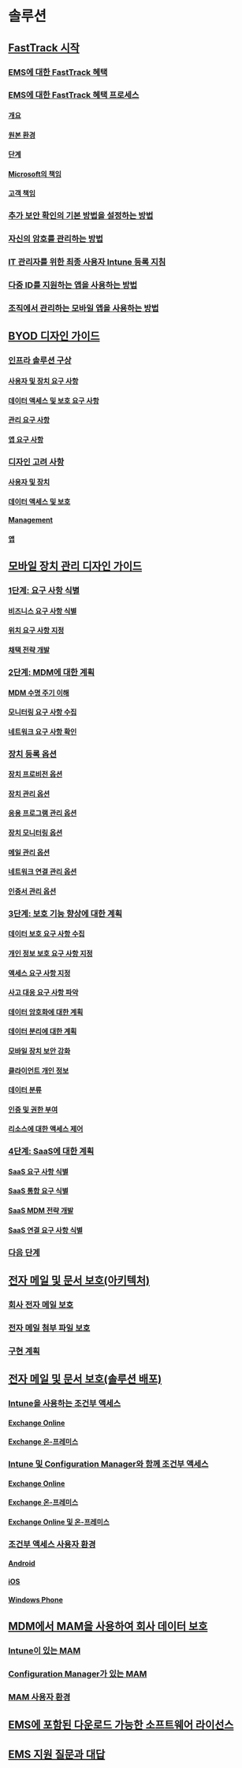 # 솔루션
## [FastTrack 시작](enterprise-mobility-fasttrack-program.md)
### [EMS에 대한 FastTrack 혜택](fasttrack-center-benefit-for-enterprise-mobility-suite-ems.md)
### [EMS에 대한 FastTrack 혜택 프로세스](fasttrack-center-benefit-process-for-enterprise-mobility-suite-ems.md)
#### [개요](fasttrack-center-benefit-process-for-ems-overview.md)
#### [원본 환경](fasttrack-center-benefit-process-for-ems-environment-expectations.md)
#### [단계](fasttrack-center-benefit-process-for-ems-phases.md)
#### [Microsoft의 책임](fasttrack-center-benefit-process-for-ems-microsoft-responsibilities.md)
#### [고객 책임](fasttrack-center-benefit-process-for-ems-your-responsibilities.md)
### [추가 보안 확인의 기본 방법을 설정하는 방법](fasttrack-how-to-enroll-in-mfa.md)
### [자신의 암호를 관리하는 방법](fasttrack-how-to-manage-your-password.md)
### [IT 관리자를 위한 최종 사용자 Intune 등록 지침](fasttrack-intune-enduser-enrollment-instructions.md)
### [다중 ID를 지원하는 앱을 사용하는 방법](fasttrack-how-to-use-apps-with-multi-identity-support.md)
### [조직에서 관리하는 모바일 앱을 사용하는 방법](fasttrack-how-to-work-with-managed-apps.md)
## [BYOD 디자인 가이드](byod-design-considerations-guide.md)
### [인프라 솔루션 구상](byod-envisioning-the-byod-infrastructure-solution.md)
#### [사용자 및 장치 요구 사항](byod-user-device-reqs.md)
#### [데이터 액세스 및 보호 요구 사항](byod-data-access-protection-reqs.md)
#### [관리 요구 사항](byod-management-reqs.md)
#### [앱 요구 사항](byod-app-reqs.md)
### [디자인 고려 사항](byod-design-considerations.md)
#### [사용자 및 장치](byod-user-and-device-considerations.md)
#### [데이터 액세스 및 보호](byod-data-access-and-protection-considerations.md)
#### [Management](byod-management-considerations.md)
#### [앱](byod-app-considerations.md)
## [모바일 장치 관리 디자인 가이드](mdm-design-considerations-guide.md)
### [1단계: 요구 사항 식별](mdm-step-1-identify-your-mobile-device-management-requirements.md)
#### [비즈니스 요구 사항 식별](mdm-identify-business-needs.md)
#### [위치 요구 사항 지정](mdm-specify-mdm-location-requirements.md)
#### [채택 전략 개발](mdm-develop-mdm-adoption-strategy.md)
### [2단계: MDM에 대한 계획](mdm-step-2-plan-for-mobile-device-management.md)
#### [MDM 수명 주기 이해](mdm-understand-mdm-lifecycle.md)
#### [모니터링 요구 사항 수집](mdm-gather-monitoring-requirements.md)
#### [네트워크 요구 사항 확인](mdm-determine-network-requirements.md)
### [장치 등록 옵션](mdm-device-enrollment-options.md)
#### [장치 프로비전 옵션](mdm-device-provisioning-options.md)
#### [장치 관리 옵션](mdm-device-management-options.md)
#### [응용 프로그램 관리 옵션](mdm-application-management-options.md)
#### [장치 모니터링 옵션](mdm-device-monitoring-options.md)
#### [메일 관리 옵션](mdm-email-management-options.md)
#### [네트워크 연결 관리 옵션](mdm-network-connectivity-management-options.md)
#### [인증서 관리 옵션](mdm-certificate-management-options.md)
### [3단계: 보호 기능 향상에 대한 계획](mdm-step-3-plan-enhancing-mobile-devices-protection.md)
#### [데이터 보호 요구 사항 수집](mdm-gather-data-protection-requirements.md)
#### [개인 정보 보호 요구 사항 지정](mdm-specify-privacy-requirements.md)
#### [액세스 요구 사항 지정](mdm-specify-your-access-requirements.md)
#### [사고 대응 요구 사항 파악](mdm-develop-incident-response-requirements.md)
#### [데이터 암호화에 대한 계획](mdm-data-encryption.md)
#### [데이터 분리에 대한 계획](mdm-data-segregation.md)
#### [모바일 장치 보안 강화](mdm-hardening-mobile-devices.md)
#### [클라이언트 개인 정보](mdm-client-privacy.md)
#### [데이터 분류](mdm-data-classification.md)
#### [인증 및 권한 부여](mdm-authentication-authorization.md)
#### [리소스에 대한 액세스 제어](mdm-access-control-resources.md)
### [4단계: SaaS에 대한 계획](mdm-step-4-plan-for-software-as-a-service-mobile-device-management.md)
#### [SaaS 요구 사항 식별](mdm-identify-saas-requirements.md)
#### [SaaS 통합 요구 식별](mdm-identify-saas-solution-infrastructure-integration-needs.md)
#### [SaaS MDM 전략 개발](mdm-develop-saas-mdm-strategy.md)
#### [SaaS 연결 요구 사항 식별](mdm-identify-saas-connectivity-requirements.md)
### [다음 단계](mdm-next-steps-and-additional-resources.md)
## [전자 메일 및 문서 보호(아키텍처)](architecture-guidance-for-protecting-company-email-and-documents.md)
### [회사 전자 메일 보호](protect-corporate-email-documents.md)
### [전자 메일 첨부 파일 보호](protect-email-attachments.md)
### [구현 계획](implement-solution.md)
## [전자 메일 및 문서 보호(솔루션 배포)](learn-how-to-deploy-a-solution-for-protecting-company-email-and-documents.md)
### [Intune을 사용하는 조건부 액세스](conditional-access-intune.md)
#### [Exchange Online](conditional-access-intune-exchange-online.md)
#### [Exchange 온-프레미스](conditional-access-intune-exchange.md)
### [Intune 및 Configuration Manager와 함께 조건부 액세스](conditional-access-intune-configmgr.md)
#### [Exchange Online](conditional-access-intune-configmgr-exchange-online.md)
#### [Exchange 온-프레미스](conditional-access-intune-configmgr-exchange.md)
#### [Exchange Online 및 온-프레미스](conditional-access-intune-configmgr-coexist.md)
### [조건부 액세스 사용자 환경](end-user-experience-conditional-access.md)
#### [Android](end-user-experience-conditional-access-android.md)
#### [iOS](end-user-experience-conditional-access-ios.md)
#### [Windows Phone](end-user-experience-conditional-access-winphone.md)
## [MDM에서 MAM을 사용하여 회사 데이터 보호](protect-company-data-on-mobile-devices-through-application-management-policies.md)
### [Intune이 있는 MAM](MAM-intune.md)
### [Configuration Manager가 있는 MAM](MAM-configmgr.md)
### [MAM 사용자 환경](end-user-experience-MAM.md)
## [EMS에 포함된 다운로드 가능한 소프트웨어 라이선스](subscription-might-include-downloadable-software.md)
## [EMS 지원 질문과 대답](ems-support-faq.md)


<!--HONumber=Oct16_HO1-->



